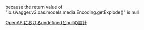 


because the return value of "io.swagger.v3.oas.models.media.Encoding.getExplode()" is null  



[OpenAPIにおけるundefinedとnullの設計](https://future-architect.github.io/articles/20211028b/)  

